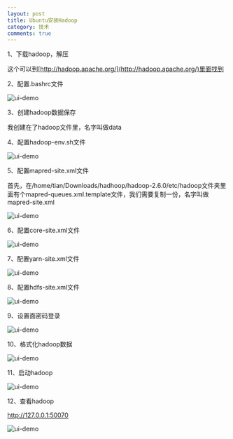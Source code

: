 ```yaml
---
layout: post
title: Ubuntu安装Hadoop
category: 技术
comments: true
---
```


1、下载hadoop，解压

 这个可以到[http://hadoop.apache.org/](http://hadoop.apache.org/)里面找到
 
2、配置.bashrc文件

![ui-demo](https://github.com/1011641270/blog/blob/gh-pages/images/049.png?raw=true)

3、创建hadoop数据保存

 我创建在了hadoop文件里，名字叫做data
 
4、配置hadoop-env.sh文件

![ui-demo](https://github.com/1011641270/blog/blob/gh-pages/images/050.png?raw=true)

5、配置mapred-site.xml文件

  首先，在/home/tian/Downloads/hadhoop/hadoop-2.6.0/etc/hadoop文件夹里面有个mapred-queues.xml.template文件，我们需要复制一份，名字叫做mapred-site.xml

  ![ui-demo](https://github.com/1011641270/blog/blob/gh-pages/images/051.png?raw=true)
  
6、配置core-site.xml文件

  ![ui-demo](https://github.com/1011641270/blog/blob/gh-pages/images/052.png?raw=true)
  
7、配置yarn-site.xml文件

 ![ui-demo](https://github.com/1011641270/blog/blob/gh-pages/images/053.png?raw=true)
 
8、配置hdfs-site.xml文件

 ![ui-demo](https://github.com/1011641270/blog/blob/gh-pages/images/054.png?raw=true)
 
9、设置面密码登录

 ![ui-demo](https://github.com/1011641270/blog/blob/gh-pages/images/055.png?raw=true)
 
10、格式化hadoop数据

 ![ui-demo](https://github.com/1011641270/blog/blob/gh-pages/images/056.png?raw=true)
 
11、启动hadoop

 ![ui-demo](https://github.com/1011641270/blog/blob/gh-pages/images/057.png?raw=true)
 
12、查看hadoop

 http://127.0.0.1:50070

 ![ui-demo](https://github.com/1011641270/blog/blob/gh-pages/images/058.png?raw=true)
